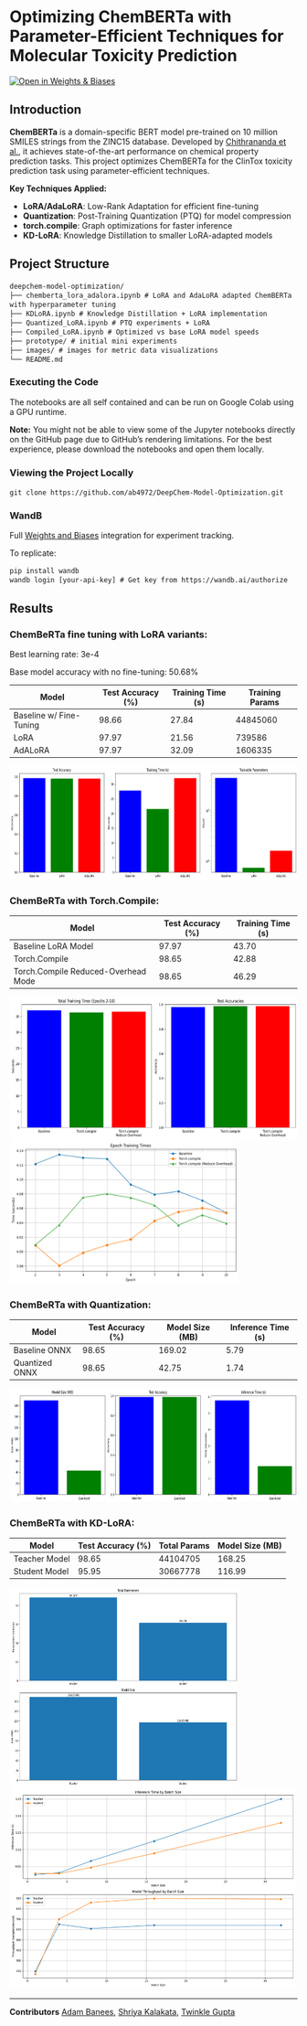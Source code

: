 # Optimizing ChemBERTa with Parameter-Efficient Techniques for Molecular Toxicity Prediction

[![Open in Weights & Biases](https://img.shields.io/badge/Weights_&_Biases-FFBE00?style=flat&logo=WeightsAndBiases&logoColor=white)](https://wandb.ai/hpml-proj-deepchem/chemberta)

## Introduction

**ChemBERTa** is a domain-specific BERT model pre-trained on 10 million SMILES strings from the ZINC15 database. Developed by [Chithrananda et al.](https://arxiv.org/abs/2010.09885), it achieves state-of-the-art performance on chemical property prediction tasks. This project optimizes ChemBERTa for the ClinTox toxicity prediction task using parameter-efficient techniques.


**Key Techniques Applied:**
- **LoRA/AdaLoRA**: Low-Rank Adaptation for efficient fine-tuning
- **Quantization**: Post-Training Quantization (PTQ) for model compression
- **torch.compile**: Graph optimizations for faster inference
- **KD-LoRA**: Knowledge Distillation to smaller LoRA-adapted models

## Project Structure

```
deepchem-model-optimization/
├── chemberta_lora_adalora.ipynb # LoRA and AdaLoRA adapted ChemBERTa with hyperparameter tuning
├── KDLoRA.ipynb # Knowledge Distillation + LoRA implementation
├── Quantized_LoRA.ipynb # PTQ experiments + LoRA
├── Compiled_LoRA.ipynb # Optimized vs base LoRA model speeds
├── prototype/ # initial mini experiments
├── images/ # images for metric data visualizations
└── README.md
```


### Executing the Code
The notebooks are all self contained and can be run on Google Colab using a GPU runtime.

**Note:** You might not be able to view some of the Jupyter notebooks directly on the GitHub page due to GitHub’s rendering limitations. For the best experience, please download the notebooks and open them locally.

### Viewing the Project Locally

```
git clone https://github.com/ab4972/DeepChem-Model-Optimization.git
```

### WandB 

Full [Weights and Biases](https://wandb.ai/site/) integration for experiment tracking.

To replicate:
```
pip install wandb
wandb login [your-api-key] # Get key from https://wandb.ai/authorize
```


## Results

### **ChemBeRTa fine tuning with LoRA variants:**

Best learning rate: 3e-4

Base model accuracy with no fine-tuning: 50.68%

| Model                   | Test Accuracy (%)   | Training Time (s) | Training Params |
|-------------------------|-----------------|-----------------|-----------------|
| Baseline w/ Fine-Tuning | 98.66     | 27.84     | 44845060     |
| LoRA                    | 97.97     | 21.56     | 739586     |
| AdALoRA                 | 97.97     | 32.09     | 1606335     |

<img src="images/image.png" alt="lora_variant_metrics" width="700" height="200"/>

### **ChemBeRTa with Torch.Compile:**

| Model                   | Test Accuracy (%)   | Training Time (s) |
|-------------------------|-----------------|-----------------|
| Baseline LoRA Model | 97.97     | 43.70     | 
| Torch.Compile                    | 98.65     | 42.88     |
| Torch.Compile Reduced-Overhead Mode     | 98.65     | 46.29     |

<img src="images/image-1.png" alt="torch_compile_metrics" width="600" height="250"/>

<img src="images/image-2.png" alt="epoch_training_times" width="400" height="250"/>

### **ChemBeRTa with Quantization:**

| Model                   | Test Accuracy (%)   | Model Size (MB) | Inference Time (s) |
|-------------------------|-----------------|-----------------|------------|
| Baseline ONNX | 98.65 | 169.02 |  5.79 | 
| Quantized ONNX | 98.65 | 42.75 | 1.74 | 


<img src="images/image-3.png" alt="onnx_quantization" width="600" height="200"/>

### **ChemBeRTa with KD-LoRA:**

| Model                   | Test Accuracy (%)   | Total Params | Model Size (MB) |
|-------------------------|-----------------|-----------------|------------|
| Teacher Model| 98.65 | 44104705 |  168.25 | 
| Student Model| 95.95 | 30667778 | 116.99 | 

<img src="images/image-4.png" alt="kdlora_params_modelsize" width="400" height="350"/>

<img src="images/image-5.png" alt="kdlora_inf_times" width="500" height="350"/>

---

**Contributors** [Adam Banees](https://github.com/ab4972), [Shriya Kalakata](https://github.com/shriyakalakata), [Twinkle Gupta](https://github.com/twinklegupta013)

